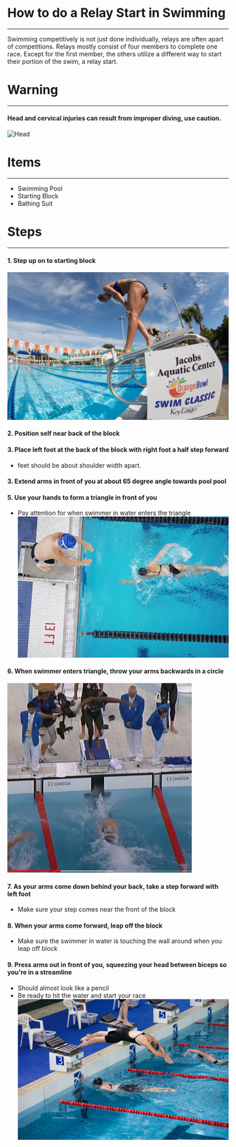 # How to do a Relay Start in Swimming
---
Swimming competitively is not just done individually, relays are often apart of competitions. Relays mostly consist of four members to complete one race. Except for the first member, the others utilize a different way to start their portion of the swim, a relay start.

# Warning
---
 #### Head and cervical injuries can result from improper diving, use caution.
![Head](Head.jpeg)
 
# Items
-----
- Swimming Pool
- Starting Block
- Bathing Suit

# Steps
---
#### 1. Step up on to starting block
![stepping](Stepping.jpg)

#### 2. Position self near back of the block

#### 3. Place left foot at the back of the block with right foot a half step forward
- feet should be about shoulder width apart.

#### 3. Extend arms in front of you at about 65 degree angle towards pool pool

#### 5. Use your hands to form a triangle in front of you 
- Pay attention for when swimmer in water enters the triangle
![triangle](Triangle.jpg)

#### 6. When swimmer enters triangle, throw your arms backwards in a circle 
![arms](Arms.jpg)

#### 7. As your arms come down behind your back, take a step forward with left foot
- Make sure your step comes near the front of the block

#### 8. When your arms come forward, leap off the block
- Make sure the swimmer in water is touching the wall around when you leap off block

#### 9. Press arms out in front of you, squeezing your head between biceps so you're in a streamline
- Should almost look like a pencil
- Be ready to hit the water and start your race
![Streamline](Streamline.jpg)
